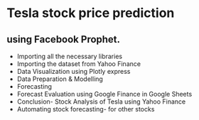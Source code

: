 # Tesla stock price prediction 

## using Facebook Prophet.

- Importing all the necessary libraries
- Importing the dataset from Yahoo Finance
- Data Visualization using Plotly express
- Data Preparation & Modelling
- Forecasting
- Forecast Evaluation using Google Finance in Google Sheets
- Conclusion-  Stock Analysis of Tesla using Yahoo Finance
- Automating stock forecasting- for other stocks
